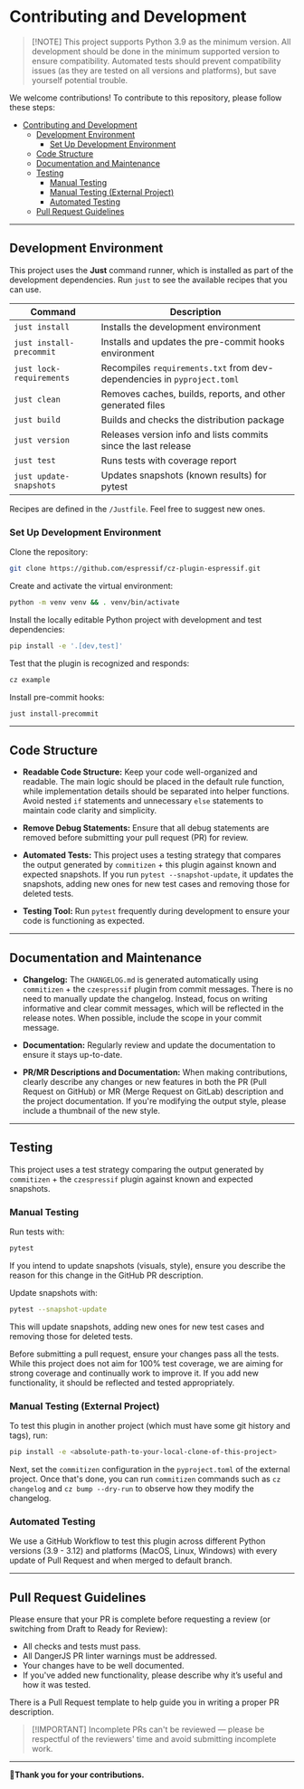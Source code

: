 # Contributing and Development

> \[!NOTE\]
> This project supports Python 3.9 as the minimum version. All development should be done in the minimum supported version to ensure compatibility.
> Automated tests should prevent compatibility issues (as they are tested on all versions and platforms), but save yourself potential trouble.

We welcome contributions! To contribute to this repository, please follow these steps:

- [Contributing and Development](#contributing-and-development)
  - [Development Environment](#development-environment)
    - [Set Up Development Environment](#set-up-development-environment)
  - [Code Structure](#code-structure)
  - [Documentation and Maintenance](#documentation-and-maintenance)
  - [Testing](#testing)
    - [Manual Testing](#manual-testing)
    - [Manual Testing (External Project)](#manual-testing-external-project)
    - [Automated Testing](#automated-testing)
  - [Pull Request Guidelines](#pull-request-guidelines)

---

## Development Environment

This project uses the **Just** command runner, which is installed as part of the development dependencies. Run `just` to see the available recipes that you can use.

| Command                  | Description                                                             |
| ------------------------ | ----------------------------------------------------------------------- |
| `just install`           | Installs the development environment                                    |
| `just install-precommit` | Installs and updates the pre-commit hooks environment                   |
| `just lock-requirements` | Recompiles `requirements.txt` from dev-dependencies in `pyproject.toml` |
| `just clean`             | Removes caches, builds, reports, and other generated files              |
| `just build`             | Builds and checks the distribution package                              |
| `just version`           | Releases version info and lists commits since the last release          |
| `just test`              | Runs tests with coverage report                                         |
| `just update-snapshots`  | Updates snapshots (known results) for pytest                            |

Recipes are defined in the `/Justfile`. Feel free to suggest new ones.

### Set Up Development Environment

Clone the repository:

```sh
git clone https://github.com/espressif/cz-plugin-espressif.git
```

Create and activate the virtual environment:

```sh
python -m venv venv && . venv/bin/activate
```

Install the locally editable Python project with development and test dependencies:

```sh
pip install -e '.[dev,test]'
```

Test that the plugin is recognized and responds:

```sh
cz example
```

Install pre-commit hooks:

```sh
just install-precommit
```

---

## Code Structure

- **Readable Code Structure:** Keep your code well-organized and readable. The main logic should be placed in the default rule function, while implementation details should be separated into helper functions. Avoid nested `if` statements and unnecessary `else` statements to maintain code clarity and simplicity.

- **Remove Debug Statements:** Ensure that all debug statements are removed before submitting your pull request (PR) for review.

- **Automated Tests:** This project uses a testing strategy that compares the output generated by `commitizen` + this plugin against known and expected snapshots. If you run `pytest --snapshot-update`, it updates the snapshots, adding new ones for new test cases and removing those for deleted tests.

- **Testing Tool:** Run `pytest` frequently during development to ensure your code is functioning as expected.

---

## Documentation and Maintenance

- **Changelog:** The `CHANGELOG.md` is generated automatically using `commitizen` + the `czespressif` plugin from commit messages. There is no need to manually update the changelog. Instead, focus on writing informative and clear commit messages, which will be reflected in the release notes. When possible, include the scope in your commit message.

- **Documentation:** Regularly review and update the documentation to ensure it stays up-to-date.

- **PR/MR Descriptions and Documentation:** When making contributions, clearly describe any changes or new features in both the PR (Pull Request on GitHub) or MR (Merge Request on GitLab) description and the project documentation. If you're modifying the output style, please include a thumbnail of the new style.

---

## Testing

This project uses a test strategy comparing the output generated by `commitizen` + the `czespressif` plugin against known and expected snapshots.

### Manual Testing

Run tests with:

```sh
pytest
```

If you intend to update snapshots (visuals, style), ensure you describe the reason for this change in the GitHub PR description.

Update snapshots with:

```sh
pytest --snapshot-update
```

This will update snapshots, adding new ones for new test cases and removing those for deleted tests.

Before submitting a pull request, ensure your changes pass all the tests. While this project does not aim for 100% test coverage, we are aiming for strong coverage and continually work to improve it. If you add new functionality, it should be reflected and tested appropriately.

### Manual Testing (External Project)

To test this plugin in another project (which must have some git history and tags), run:

```sh
pip install -e <absolute-path-to-your-local-clone-of-this-project>

```

Next, set the `commitizen` configuration in the `pyproject.toml` of the external project. Once that's done, you can run `commitizen` commands such as `cz changelog` and `cz bump --dry-run` to observe how they modify the changelog.

### Automated Testing

We use a GitHub Workflow to test this plugin across different Python versions (3.9 - 3.12) and platforms (MacOS, Linux, Windows) with every update of Pull Request and when merged to default branch.

---

## Pull Request Guidelines

Please ensure that your PR is complete before requesting a review (or switching from Draft to Ready for Review):

- All checks and tests must pass.
- All DangerJS PR linter warnings must be addressed.
- Your changes have to be well documented.
- If you've added new functionality, please describe why it’s useful and how it was tested.

There is a Pull Request template to help guide you in writing a proper PR description.

> \[!IMPORTANT\]
> Incomplete PRs can't be reviewed — please be respectful of the reviewers' time and avoid submitting incomplete work.

---

👏**Thank you for your contributions.**
